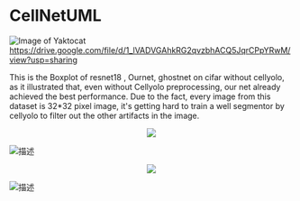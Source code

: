 # CellNetUML
![Image of Yaktocat](https://octodex.github.com/images/yaktocat.png)
https://drive.google.com/file/d/1_lVADVGAhkRG2qvzbhACQ5JqrCPpYRwM/view?usp=sharing

This is the Boxplot of resnet18 , Ournet, ghostnet on cifar without cellyolo, as it illustrated that, even without Cellyolo preprocessing, our net already achieved the best performance. Due to the fact, every image from this dataset is 32*32 pixel image, it's getting hard to train a well segmentor by cellyolo to filter out the other artifacts in the image.

<center>
    <img src="https://github.com/Johnny-liqiang/CellNetUML/blob/master/paperimage/plot/Boxplot%20of%20resnet18%20%2C%20OurGhostRe%2C%20ghostnet%20on%20cifar%20without%20cellyolo%20-%20Summary%20Report.png">
</center>

![描述](https://github.com/Johnny-liqiang/CellNetUML/blob/master/paperimage/plot/Time%20Series%20Plot%20of%20ghost%20net%20on%2C%20resnet18%20on%20%2C%20our%20net%20on%20pneumonia%20dataset%20without%20cellyolo.png)


<center>
    <img src="https://github.com/Johnny-liqiang/CellNetUML/blob/master/paperimage/plot/I%20Chart%20of%20ournet%20on%2C%20resnet%2018%2C%20shufflenet%20withoutellyolo-%20Summary%20Report.png">
</center>


![描述](https://github.com/Johnny-liqiang/CellNetUML/blob/master/paperimage/plot/Time%20Series%20Plot%20of%20Shufflenet%20V%2C%20ResNet18%20Val%2C%20GhostNet18%20V%2C%20on%20Sezary%20with%20cellyolo.png)


